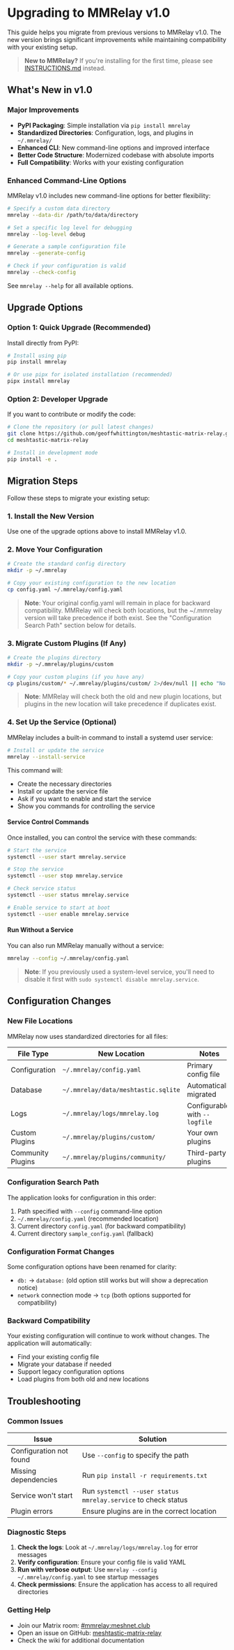 # Upgrading to MMRelay v1.0

This guide helps you migrate from previous versions to MMRelay v1.0. The new version brings significant improvements while maintaining compatibility with your existing setup.

> **New to MMRelay?** If you're installing for the first time, please see [INSTRUCTIONS.md](INSTRUCTIONS.md) instead.

## What's New in v1.0

### Major Improvements

- **PyPI Packaging**: Simple installation via `pip install mmrelay`
- **Standardized Directories**: Configuration, logs, and plugins in `~/.mmrelay/`
- **Enhanced CLI**: New command-line options and improved interface
- **Better Code Structure**: Modernized codebase with absolute imports
- **Full Compatibility**: Works with your existing configuration

### Enhanced Command-Line Options

MMRelay v1.0 includes new command-line options for better flexibility:

```bash
# Specify a custom data directory
mmrelay --data-dir /path/to/data/directory

# Set a specific log level for debugging
mmrelay --log-level debug

# Generate a sample configuration file
mmrelay --generate-config

# Check if your configuration is valid
mmrelay --check-config
```

See `mmrelay --help` for all available options.

## Upgrade Options

### Option 1: Quick Upgrade (Recommended)

Install directly from PyPI:

```bash
# Install using pip
pip install mmrelay

# Or use pipx for isolated installation (recommended)
pipx install mmrelay
```

### Option 2: Developer Upgrade

If you want to contribute or modify the code:

```bash
# Clone the repository (or pull latest changes)
git clone https://github.com/geoffwhittington/meshtastic-matrix-relay.git
cd meshtastic-matrix-relay

# Install in development mode
pip install -e .
```

## Migration Steps

Follow these steps to migrate your existing setup:

### 1. Install the New Version

Use one of the upgrade options above to install MMRelay v1.0.

### 2. Move Your Configuration

```bash
# Create the standard config directory
mkdir -p ~/.mmrelay

# Copy your existing configuration to the new location
cp config.yaml ~/.mmrelay/config.yaml
```

> **Note**: Your original config.yaml will remain in place for backward compatibility. MMRelay will check both locations, but the ~/.mmrelay version will take precedence if both exist. See the "Configuration Search Path" section below for details.

### 3. Migrate Custom Plugins (If Any)

```bash
# Create the plugins directory
mkdir -p ~/.mmrelay/plugins/custom

# Copy your custom plugins (if you have any)
cp plugins/custom/* ~/.mmrelay/plugins/custom/ 2>/dev/null || echo "No custom plugins found to migrate"
```

> **Note**: MMRelay will check both the old and new plugin locations, but plugins in the new location will take precedence if duplicates exist.

### 4. Set Up the Service (Optional)

MMRelay includes a built-in command to install a systemd user service:

```bash
# Install or update the service
mmrelay --install-service
```

This command will:

- Create the necessary directories
- Install or update the service file
- Ask if you want to enable and start the service
- Show you commands for controlling the service

#### Service Control Commands

Once installed, you can control the service with these commands:

```bash
# Start the service
systemctl --user start mmrelay.service

# Stop the service
systemctl --user stop mmrelay.service

# Check service status
systemctl --user status mmrelay.service

# Enable service to start at boot
systemctl --user enable mmrelay.service
```

#### Run Without a Service

You can also run MMRelay manually without a service:

```bash
mmrelay --config ~/.mmrelay/config.yaml
```

> **Note**: If you previously used a system-level service, you'll need to disable it first with `sudo systemctl disable mmrelay.service`.

## Configuration Changes

### New File Locations

MMRelay now uses standardized directories for all files:

| File Type         | New Location                        | Notes                         |
| ----------------- | ----------------------------------- | ----------------------------- |
| Configuration     | `~/.mmrelay/config.yaml`            | Primary config file           |
| Database          | `~/.mmrelay/data/meshtastic.sqlite` | Automatically migrated        |
| Logs              | `~/.mmrelay/logs/mmrelay.log`       | Configurable with `--logfile` |
| Custom Plugins    | `~/.mmrelay/plugins/custom/`        | Your own plugins              |
| Community Plugins | `~/.mmrelay/plugins/community/`     | Third-party plugins           |

### Configuration Search Path

The application looks for configuration in this order:

1. Path specified with `--config` command-line option
2. `~/.mmrelay/config.yaml` (recommended location)
3. Current directory `config.yaml` (for backward compatibility)
4. Current directory `sample_config.yaml` (fallback)

### Configuration Format Changes

Some configuration options have been renamed for clarity:

- `db:` → `database:` (old option still works but will show a deprecation notice)
- `network` connection mode → `tcp` (both options supported for compatibility)

### Backward Compatibility

Your existing configuration will continue to work without changes. The application will automatically:

- Find your existing config file
- Migrate your database if needed
- Support legacy configuration options
- Load plugins from both old and new locations

## Troubleshooting

### Common Issues

| Issue                   | Solution                                                      |
| ----------------------- | ------------------------------------------------------------- |
| Configuration not found | Use `--config` to specify the path                            |
| Missing dependencies    | Run `pip install -r requirements.txt`                         |
| Service won't start     | Run `systemctl --user status mmrelay.service` to check status |
| Plugin errors           | Ensure plugins are in the correct location                    |

### Diagnostic Steps

1. **Check the logs**: Look at `~/.mmrelay/logs/mmrelay.log` for error messages
2. **Verify configuration**: Ensure your config file is valid YAML
3. **Run with verbose output**: Use `mmrelay --config ~/.mmrelay/config.yaml` to see startup messages
4. **Check permissions**: Ensure the application has access to all required directories

### Getting Help

- Join our Matrix room: [#mmrelay:meshnet.club](https://matrix.to/#/#mmrelay:meshnet.club)
- Open an issue on GitHub: [meshtastic-matrix-relay](https://github.com/geoffwhittington/meshtastic-matrix-relay/issues)
- Check the wiki for additional documentation
